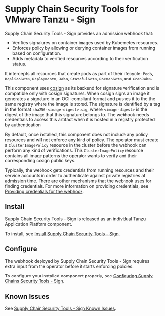 # Supply Chain Security Tools for VMware Tanzu - Sign

Supply Chain Security Tools - Sign provides an admission webhook that:
- Verifies signatures on container images used by Kubernetes resources.
- Enforces policy by allowing or denying container images from running based
on configuration.
- Adds metadata to verified resources according to their verification status.

It intercepts all resources that create pods as part of their lifecycle: `Pod`s,
`ReplicaSet`s, `Deployment`s, `Job`s, `StatefulSet`s, `DaemonSet`s, and `CronJob`s.

This component uses [cosign](https://github.com/sigstore/cosign#cosign) as its
backend for signature verification and is compatible only with cosign signatures.
When cosign signs an image it generates a signature in an OCI-compliant format
and pushes it to the the same registry where the image is stored. The signature is
identified by a tag in the format `sha256-<image-digest>.sig`, where `<image-digest>`
is the digest of the image that this signature belongs to. The webhook needs
credentials to access this artifact when it is hosted in a registry protected by
authentication.

By default, once installed, this component does not include any policy resources
and will not enforce any kind of policy.
The operator must create a `ClusterImagePolicy` resource in the cluster before
the webhook can perform any kind of verifications. This `ClusterImagePolicy`
resource contains all image patterns the operator wants to verify and their
corresponding cosign public keys.

Typically, the webhook gets credentials from running resources and their service
accounts in order to authenticate against private registries at admission time.
There are other mechanisms that the webhook uses for finding credentials.
For more information on providing credentials, see
[Providing credentials for the webhook](configuring.md#providing-credentials-package).

## Install

Supply Chain Security Tools - Sign is released as an individual Tanzu Application
Platform component.

To install, see [Install Supply Chain Security Tools - Sign](../install-components.md#install-scst-sign).

## Configure

The webhook deployed by Supply Chain Security Tools - Sign requires extra input
from the operator before it starts enforcing policies.

To configure your installed component properly, see
[Configuring Supply Chains Security Tools - Sign](configuring.md).

## Known Issues

See [Supply Chain Security Tools - Sign Known Issues](known_issues.md).
